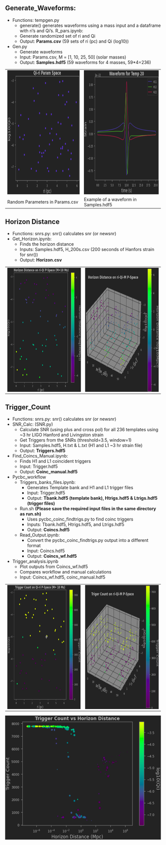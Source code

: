 ## Generate_Waveforms:
<ul>
<li>Functions: tempgen.py
    <ul>
    <li>generate() generates waveforms using a mass input and a dataframe with ri’s and Qi’s.
        R_pars.ipynb:
    <li>Generate randomized set of ri and Qi
    <li>Output: <strong>Params.csv</strong> (59 sets of ri (pc) and Qi (log10))
    </ul>
<li>Gen.py
    <ul>
    <li>Generate waveforms 
    <li>Input: Params.csv, M = [1, 10, 25, 50] (solar masses)
    <li>Output: <strong>Samples.hdf5</strong> (59 waveforms for 4 masses, 59*4=236)
    </ul>
</ul>

<table>
    <tr>
    <td><img src="Important_Plots/Params.png" alt="Random Parameters" style="height: 400px; width:400px;"/></td>
    <td><img src="Important_Plots/Tbank_example.png" alt="Example of a waveform in Samples.hdf5" style="height: 400px;              width:400px;"/></td>
    </tr>
    <tr>
    <td>Random Parameters in Params.csv</td>
    <td>Example of a waveform in Samples.hdf5</td>
    </tr>
</table>

## Horizon Distance
<ul>
<li>Functions: snrs.py: snr() calculates snr (or newsnr)
<li>Get_Horizon.ipynb:
    <ul>
    <li>Finds the horizon distance
    <li>Inputs: Samples.hdf5, H_200s.csv (200 seconds of Hanfors strain for snr())
    <li>Output: <strong>Horizon.csv</strong>
    </ul>
</ul>

<table>
    <tr>
    <td><img src="Important_Plots/Horizon_2D.png" alt="2d Horizon Distance" style="height: 400px; width:400px;"/></td>
    <td><img src="Important_Plots/Horizon_3D.png" alt="3d Horizon Distance" style="height: 400px; width:400px;"/></td>
    </tr>
</table>


## Trigger_Count
<ul>
<li>Functions: snrs.py: snr() calculates snr (or newsnr)
<li>SNR_Calc: (SNR.py)
    <ul>
    <li>Calculate SNR (using plus and cross pol) for all 236 templates using ~3 hr LIGO Hanford and Livingston strain
    <li>Get Triggers from the SNRs (threshold=3.5, window=1)
    <li>Input: Samples.hdf5, H.txt & L.txt (H1 and L1 ~3 hr strain file)
    <li>Output: <strong>Triggers.hdf5</strong>
    </ul>
<li>Find_Coincs_Manual.ipynb:
    <ul>
    <li>Finds H1 and L1 coincident triggers
    <li>Input: Trigger.hdf5
    <li>Output: <strong>Coinc_manual.hdf5</strong>
    </ul>
<li>Pycbc_workflow 
    <ul>
    <li>Triggers_banks_files.ipynb:
        <ul>
        <li>Generates Template bank and H1 and L1 trigger files
        <li>Input: Trigger.hdf5
        <li>Output: <strong>Tbank.hdf5 (template bank), Htrigs.hdf5 & Ltrigs.hdf5 (trigger files)</strong>
        </ul>
    <li>Run.sh  <strong>(Please save the required input files in the same directory as run.sh)</strong>
        <ul>
        <li>Uses pycbc_coinc_findtrigs.py to find coinc triggers
        <li>Inputs: Tbank.hdf5, Htrigs.hdf5, and Ltrigs.hdf5
        <li>Output: <strong>Coincs.hdf5</strong>
        </ul>
    <li>Read_Output.ipynb:
        <ul>
        <li>Convert the pycbc_coinc_findtrigs.py output into a different format
        <li>Input: Coincs.hdf5
        <li>Output: <strong>Coincs_wf.hdf5</strong>
        </ul>
    </ul>
<li>Trigger_analysis.ipynb
    <ul>
    <li>Plot outputs from Coincs_wf.hdf5
    <li>Compares workflow and manual calculations
    <li>Input: Coincs_wf.hdf5, coinc_manual.hdf5
    </ul>
</ul>

<table>
    <tr>
    <td><img src="Important_Plots/Trigger_2D.png" alt="2d Trigger Count" style="height: 400px; width:400px;"/></td>
    <td><img src="Important_Plots/Trigger_3D.png" alt="3d Trigger Count" style="height: 400px; width:400px;"/></td>
    </tr>
</table>

<center><img src="Important_Plots/TC_vs_Dh.png" alt="Qi in TC-Dh P-Space" style="height: 400px; width:600px;"/></center>
